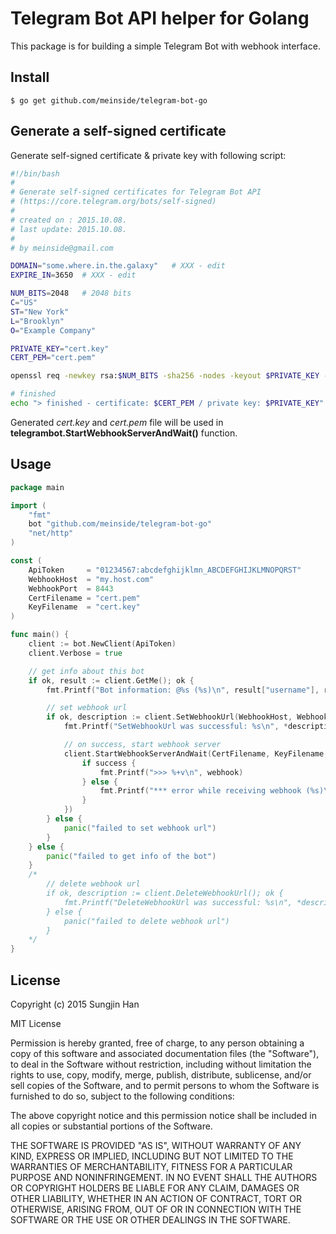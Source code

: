# Telegram Bot API helper for Golang

This package is for building a simple Telegram Bot with webhook interface.

## Install

```
$ go get github.com/meinside/telegram-bot-go
```

## Generate a self-signed certificate

Generate self-signed certificate & private key with following script:

```bash
#!/bin/bash
#
# Generate self-signed certificates for Telegram Bot API
# (https://core.telegram.org/bots/self-signed)
# 
# created on : 2015.10.08.
# last update: 2015.10.08.
# 
# by meinside@gmail.com

DOMAIN="some.where.in.the.galaxy"	# XXX - edit
EXPIRE_IN=3650	# XXX - edit

NUM_BITS=2048	# 2048 bits
C="US"
ST="New York"
L="Brooklyn"
O="Example Company"

PRIVATE_KEY="cert.key"
CERT_PEM="cert.pem"

openssl req -newkey rsa:$NUM_BITS -sha256 -nodes -keyout $PRIVATE_KEY -x509 -days $EXPIRE_IN -out $CERT_PEM -subj "/C=$C/ST=$ST/L=$L/O=$O/CN=$DOMAIN"

# finished
echo "> finished - certificate: $CERT_PEM / private key: $PRIVATE_KEY"
```

Generated *cert.key* and *cert.pem* file will be used in **telegrambot.StartWebhookServerAndWait()** function.

## Usage

```go
package main

import (
	"fmt"
	bot "github.com/meinside/telegram-bot-go"
	"net/http"
)

const (
	ApiToken     = "01234567:abcdefghijklmn_ABCDEFGHIJKLMNOPQRST"
	WebhookHost  = "my.host.com"
	WebhookPort  = 8443
	CertFilename = "cert.pem"
	KeyFilename  = "cert.key"
)

func main() {
	client := bot.NewClient(ApiToken)
	client.Verbose = true

	// get info about this bot
	if ok, result := client.GetMe(); ok {
		fmt.Printf("Bot information: @%s (%s)\n", result["username"], result["first_name"])

		// set webhook url
		if ok, description := client.SetWebhookUrl(WebhookHost, WebhookPort, CertFilename); ok {
			fmt.Printf("SetWebhookUrl was successful: %s\n", *description)

			// on success, start webhook server
			client.StartWebhookServerAndWait(CertFilename, KeyFilename, func(success bool, err error, writer http.ResponseWriter, webhook bot.Webhook) {
				if success {
					fmt.Printf(">>> %+v\n", webhook)
				} else {
					fmt.Printf("*** error while receiving webhook (%s)\n", err.Error)
				}
			})
		} else {
			panic("failed to set webhook url")
		}
	} else {
		panic("failed to get info of the bot")
	}
	/*
		// delete webhook url
		if ok, description := client.DeleteWebhookUrl(); ok {
			fmt.Printf("DeleteWebhookUrl was successful: %s\n", *description)
		} else {
			panic("failed to delete webhook url")
		}
	*/
}
```

## License

Copyright (c) 2015 Sungjin Han

MIT License

Permission is hereby granted, free of charge, to any person obtaining
a copy of this software and associated documentation files (the
"Software"), to deal in the Software without restriction, including
without limitation the rights to use, copy, modify, merge, publish,
distribute, sublicense, and/or sell copies of the Software, and to
permit persons to whom the Software is furnished to do so, subject to
the following conditions:

The above copyright notice and this permission notice shall be
included in all copies or substantial portions of the Software.

THE SOFTWARE IS PROVIDED "AS IS", WITHOUT WARRANTY OF ANY KIND,
EXPRESS OR IMPLIED, INCLUDING BUT NOT LIMITED TO THE WARRANTIES OF
MERCHANTABILITY, FITNESS FOR A PARTICULAR PURPOSE AND
NONINFRINGEMENT. IN NO EVENT SHALL THE AUTHORS OR COPYRIGHT HOLDERS BE
LIABLE FOR ANY CLAIM, DAMAGES OR OTHER LIABILITY, WHETHER IN AN ACTION
OF CONTRACT, TORT OR OTHERWISE, ARISING FROM, OUT OF OR IN CONNECTION
WITH THE SOFTWARE OR THE USE OR OTHER DEALINGS IN THE SOFTWARE.

